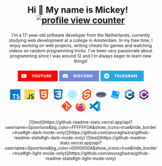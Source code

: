 <h1 align="center">Hi 👋 My name is Mickey!&nbsp;&nbsp;&nbsp;<a href="https://github.com/antonkomarev/github-profile-views-counter"><img src="https://komarev.com/ghpvc/?username=Spoorloos" alt="profile view counter"></a></h1>

###

<p align="center">I'm a 17-year-old software developer from the Netherlands, currently studying web development at a college in Amsterdam. In my free time, I enjoy working on web projects, writing cheats for games and watching videos on random programming tricks. I've been very passionate about programming since I was around 12 and I'm always eager to learn new things!</p>

###

<div align="center">
    <a href="https://www.youtube.com/@SpoorloosDev"><img src="imgs/youtube.svg" height="35" alt="youtube"></a>
    <a href="https://discord.com/users/953720095811719208"><img src="imgs/discord.svg" height="35" alt="discord"></a>
    <a href="https://t.me/notspoorloos"><img src="imgs/telegram.svg" height="35" alt="telegram"></a>
</div>

###

<div align="center">
    <a href="https://www.typescriptlang.org/"><img src="imgs/typescript.svg" height="35" alt="typescript"><img width="8"></a>
    <a href="https://developer.mozilla.org/en-US/docs/Web/JavaScript"><img src="imgs/javascript.svg" height="35" alt="javascript"><img width="8"></a>
    <a href="https://developer.mozilla.org/en-US/docs/Web/HTML"><img src="imgs/html5.svg" height="35" alt="html5"><img width="8"></a>
    <a href="https://developer.mozilla.org/en-US/docs/Web/CSS"><img src="imgs/css3.svg" height="35" alt="css3"><img width="8"></a>
    <a href="https://react.dev"><img src="imgs/react.svg" height="35" alt="react"><img width="8"></a>
    <a href="https://svelte.dev/"><img src="imgs/svelte.svg" height="35" alt="svelte"><img width="8"></a>
    <a href="https://www.php.net/"><img src="imgs/php.svg" height="35" alt="php"><img width="8"></a>
    <a href="https://luau.org/"><img src="imgs/luau.svg" height="35" alt="luau"><img width="8"></a>
    <a href="https://www.w3schools.com/cpp/"><img src="imgs/cplusplus.svg" height="35" alt="cplusplus"><img width="8"></a>
    <a href="https://www.w3schools.com/cs/"><img src="imgs/csharp.svg" height="35" alt="csharp"><img width="8"></a>
    <a href="https://git-scm.com/"><img src="imgs/git.svg" height="35" alt="git"><img width="8"></a>
    <a href="https://www.mozilla.org/en-US/firefox/"><img src="imgs/firefox.svg" height="35" alt="firefox"><img width="8"></a>
    <a href="https://code.visualstudio.com/"><img src="imgs/vscode.svg" height="35" alt="vscode"></a>
</div>

###

<div align="center">
    [![test](https://github-readme-stats.vercel.app/api?username=Spoorloos&bg_color=FFFFFF0A&show_icons=true&hide_border=true#gh-dark-mode-only)](https://github.com/anuraghazra/github-readme-stats#gh-dark-mode-only)
    [![test](https://github-readme-stats.vercel.app/api?username=Spoorloos&bg_color=0000000A&show_icons=true&hide_border=true#gh-light-mode-only)](https://github.com/anuraghazra/github-readme-stats#gh-light-mode-only)
</div>
